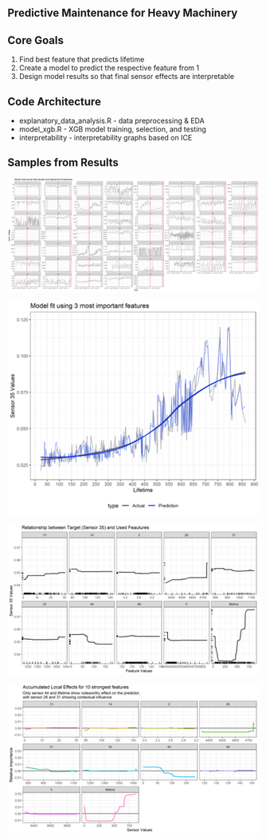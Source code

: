 Predictive Maintenance for Heavy Machinery
-------------------

Core Goals
------------------
1. Find best feature that predicts lifetime
2. Create a model to predict the respective feature from 1
3. Design model results so that final sensor effects are interpretable

Code Architecture 
-------------------
* explanatory_data_analysis.R - data preprocessing & EDA
* model_xgb.R - XGB model training, selection, and testing
* interpretability - interpretability graphs based on ICE

Samples from Results 
-------------------

![](https://github.com/aleksejhoffaerber/sensordata/blob/18ac97a909fc84ff81fb1070a5737adb13c9300e/Plots/04_EDA_Sensors.png)

![](https://github.com/aleksejhoffaerber/sensordata/blob/18ac97a909fc84ff81fb1070a5737adb13c9300e/Plots/06_XGB_Fit%20Results.png)

![](https://github.com/aleksejhoffaerber/sensordata/blob/18ac97a909fc84ff81fb1070a5737adb13c9300e/Plots/08_ICE%20XGBoost%20Model.png)

![](https://github.com/aleksejhoffaerber/sensordata/blob/2450744e420d7f2244053aece5e10f3ce34d053c/Plots/09_ALE%20XGBoost%20Model.png)


